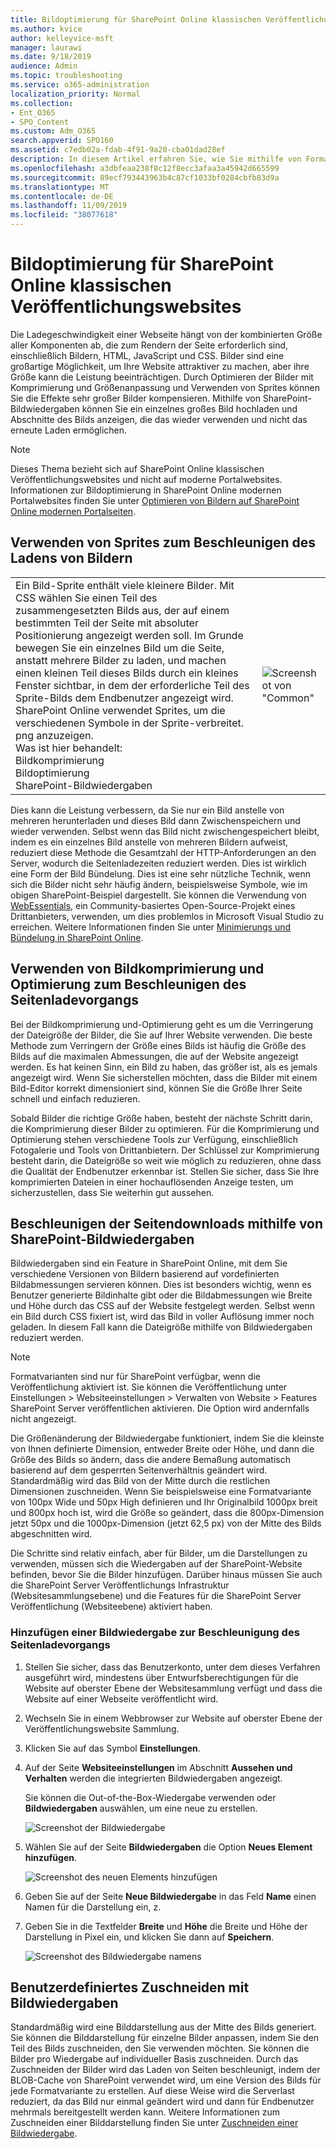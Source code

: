 ```yaml
---
title: Bildoptimierung für SharePoint Online klassischen Veröffentlichungswebsites
ms.author: kvice
author: kelleyvice-msft
manager: laurawi
ms.date: 9/18/2019
audience: Admin
ms.topic: troubleshooting
ms.service: o365-administration
localization_priority: Normal
ms.collection:
- Ent_O365
- SPO_Content
ms.custom: Adm_O365
search.appverid: SPO160
ms.assetid: c7edb02a-fdab-4f91-9a20-cba01dad28ef
description: In diesem Artikel erfahren Sie, wie Sie mithilfe von Formatvarianten und Sprites die Bildleistung auf Ihren SharePoint Online klassischen Veröffentlichungswebsites verbessern.
ms.openlocfilehash: a3dbfeaa238f8c12f8ecc3afaa3a45942d665599
ms.sourcegitcommit: 89ecf793443963b4c87cf1033bf0284cbfb83d9a
ms.translationtype: MT
ms.contentlocale: de-DE
ms.lasthandoff: 11/09/2019
ms.locfileid: "38077618"
---
```

# <a name="image-optimization-for-sharepoint-online-classic-publishing-sites"></a>Bildoptimierung für SharePoint Online klassischen Veröffentlichungswebsites

Die Ladegeschwindigkeit einer Webseite hängt von der kombinierten Größe aller Komponenten ab, die zum Rendern der Seite erforderlich sind, einschließlich Bildern, HTML, JavaScript und CSS. Bilder sind eine großartige Möglichkeit, um Ihre Website attraktiver zu machen, aber ihre Größe kann die Leistung beeinträchtigen. Durch Optimieren der Bilder mit Komprimierung und Größenanpassung und Verwenden von Sprites können Sie die Effekte sehr großer Bilder kompensieren. Mithilfe von SharePoint-Bildwiedergaben können Sie ein einzelnes großes Bild hochladen und Abschnitte des Bilds anzeigen, die das wieder verwenden und nicht das erneute Laden ermöglichen.

>[!NOTE]
>Dieses Thema bezieht sich auf SharePoint Online klassischen Veröffentlichungswebsites und nicht auf moderne Portalwebsites. Informationen zur Bildoptimierung in SharePoint Online modernen Portalwebsites finden Sie unter [Optimieren von Bildern auf SharePoint Online modernen Portalseiten](modern-image-optimization.md).
  
## <a name="using-sprites-to-speed-up-image-loading"></a>Verwenden von Sprites zum Beschleunigen des Ladens von Bildern

|||
|:-----|:-----|
| Ein Bild-Sprite enthält viele kleinere Bilder. Mit CSS wählen Sie einen Teil des zusammengesetzten Bilds aus, der auf einem bestimmten Teil der Seite mit absoluter Positionierung angezeigt werden soll. Im Grunde bewegen Sie ein einzelnes Bild um die Seite, anstatt mehrere Bilder zu laden, und machen einen kleinen Teil dieses Bilds durch ein kleines Fenster sichtbar, in dem der erforderliche Teil des Sprite-Bilds dem Endbenutzer angezeigt wird. SharePoint Online verwendet Sprites, um die verschiedenen Symbole in der Sprite-verbreitet. png anzuzeigen.  <br/>  Was ist hier behandelt:  <br/>  Bildkomprimierung  <br/>  Bildoptimierung  <br/>  SharePoint-Bildwiedergaben  <br/> |![Screenshot von "Common"](media/cc5cdee1-8e54-4537-9a8a-8854f4ee849f.png)|
   
Dies kann die Leistung verbessern, da Sie nur ein Bild anstelle von mehreren herunterladen und dieses Bild dann Zwischenspeichern und wieder verwenden. Selbst wenn das Bild nicht zwischengespeichert bleibt, indem es ein einzelnes Bild anstelle von mehreren Bildern aufweist, reduziert diese Methode die Gesamtzahl der HTTP-Anforderungen an den Server, wodurch die Seitenladezeiten reduziert werden. Dies ist wirklich eine Form der Bild Bündelung. Dies ist eine sehr nützliche Technik, wenn sich die Bilder nicht sehr häufig ändern, beispielsweise Symbole, wie im obigen SharePoint-Beispiel dargestellt. Sie können die Verwendung von [WebEssentials](https://vswebessentials.com/), ein Community-basiertes Open-Source-Projekt eines Drittanbieters, verwenden, um dies problemlos in Microsoft Visual Studio zu erreichen. Weitere Informationen finden Sie unter [Minimierungs und Bündelung in SharePoint Online](https://go.microsoft.com/fwlink/?LinkId=708698).
  
## <a name="using-image-compression-and-optimization-to-speed-up-page-loading"></a>Verwenden von Bildkomprimierung und Optimierung zum Beschleunigen des Seitenladevorgangs

Bei der Bildkomprimierung und-Optimierung geht es um die Verringerung der Dateigröße der Bilder, die Sie auf Ihrer Website verwenden. Die beste Methode zum Verringern der Größe eines Bilds ist häufig die Größe des Bilds auf die maximalen Abmessungen, die auf der Website angezeigt werden. Es hat keinen Sinn, ein Bild zu haben, das größer ist, als es jemals angezeigt wird. Wenn Sie sicherstellen möchten, dass die Bilder mit einem Bild-Editor korrekt dimensioniert sind, können Sie die Größe Ihrer Seite schnell und einfach reduzieren.
  
Sobald Bilder die richtige Größe haben, besteht der nächste Schritt darin, die Komprimierung dieser Bilder zu optimieren. Für die Komprimierung und Optimierung stehen verschiedene Tools zur Verfügung, einschließlich Fotogalerie und Tools von Drittanbietern. Der Schlüssel zur Komprimierung besteht darin, die Dateigröße so weit wie möglich zu reduzieren, ohne dass die Qualität der Endbenutzer erkennbar ist. Stellen Sie sicher, dass Sie Ihre komprimierten Dateien in einer hochauflösenden Anzeige testen, um sicherzustellen, dass Sie weiterhin gut aussehen.
  
## <a name="speed-up-page-downloads-by-using-sharepoint-image-renditions"></a>Beschleunigen der Seitendownloads mithilfe von SharePoint-Bildwiedergaben

Bildwiedergaben sind ein Feature in SharePoint Online, mit dem Sie verschiedene Versionen von Bildern basierend auf vordefinierten Bildabmessungen servieren können. Dies ist besonders wichtig, wenn es Benutzer generierte Bildinhalte gibt oder die Bildabmessungen wie Breite und Höhe durch das CSS auf der Website festgelegt werden. Selbst wenn ein Bild durch CSS fixiert ist, wird das Bild in voller Auflösung immer noch geladen. In diesem Fall kann die Dateigröße mithilfe von Bildwiedergaben reduziert werden.
  
> [!NOTE]
> Formatvarianten sind nur für SharePoint verfügbar, wenn die Veröffentlichung aktiviert ist. Sie können die Veröffentlichung unter Einstellungen \> Websiteeinstellungen \> Verwalten von Website \> Features SharePoint Server veröffentlichen aktivieren. Die Option wird andernfalls nicht angezeigt.
  
Die Größenänderung der Bildwiedergabe funktioniert, indem Sie die kleinste von Ihnen definierte Dimension, entweder Breite oder Höhe, und dann die Größe des Bilds so ändern, dass die andere Bemaßung automatisch basierend auf dem gesperrten Seitenverhältnis geändert wird. Standardmäßig wird das Bild von der Mitte durch die restlichen Dimensionen zuschneiden. Wenn Sie beispielsweise eine Formatvariante von 100px Wide und 50px High definieren und Ihr Originalbild 1000px breit und 800px hoch ist, wird die Größe so geändert, dass die 800px-Dimension jetzt 50px und die 1000px-Dimension (jetzt 62,5 px) von der Mitte des Bilds abgeschnitten wird.
  
Die Schritte sind relativ einfach, aber für Bilder, um die Darstellungen zu verwenden, müssen sich die Wiedergaben auf der SharePoint-Website befinden, bevor Sie die Bilder hinzufügen. Darüber hinaus müssen Sie auch die SharePoint Server Veröffentlichungs Infrastruktur (Websitesammlungsebene) und die Features für die SharePoint Server Veröffentlichung (Websiteebene) aktiviert haben.
  
### <a name="add-an-image-rendition-to-speed-up-page-loading"></a>Hinzufügen einer Bildwiedergabe zur Beschleunigung des Seitenladevorgangs
  
1. Stellen Sie sicher, dass das Benutzerkonto, unter dem dieses Verfahren ausgeführt wird, mindestens über Entwurfsberechtigungen für die Website auf oberster Ebene der Websitesammlung verfügt und dass die Website auf einer Webseite veröffentlicht wird.

2. Wechseln Sie in einem Webbrowser zur Website auf oberster Ebene der Veröffentlichungswebsite Sammlung.

3. Klicken Sie auf das Symbol **Einstellungen**.

4. Auf der Seite **Websiteeinstellungen** im Abschnitt **Aussehen und Verhalten** werden die integrierten Bildwiedergaben angezeigt.

    Sie können die Out-of-the-Box-Wiedergabe verwenden oder **Bildwiedergaben** auswählen, um eine neue zu erstellen.

    ![Screenshot der Bildwiedergabe](media/eaae0d53-657d-47ef-b687-65c5167eae4d.PNG)
  
5. Wählen Sie auf der Seite **Bildwiedergaben** die Option **Neues Element hinzufügen**.

    ![Screenshot des neuen Elements hinzufügen](media/8cede22e-52bf-4d9d-99cb-162f2f6ce92b.PNG)
  
6. Geben Sie auf der Seite **Neue Bildwiedergabe** in das Feld **Name** einen Namen für die Darstellung ein, z.

7. Geben Sie in die Textfelder **Breite** und **Höhe** die Breite und Höhe der Darstellung in Pixel ein, und klicken Sie dann auf **Speichern**.

    ![Screenshot des Bildwiedergabe namens](media/5a6119ed-c163-40df-a4db-ec629d15607d.PNG)
  
## <a name="custom-cropping-with-image-renditions"></a>Benutzerdefiniertes Zuschneiden mit Bildwiedergaben

Standardmäßig wird eine Bilddarstellung aus der Mitte des Bilds generiert. Sie können die Bilddarstellung für einzelne Bilder anpassen, indem Sie den Teil des Bilds zuschneiden, den Sie verwenden möchten. Sie können die Bilder pro Wiedergabe auf individueller Basis zuschneiden. Durch das Zuschneiden der Bilder wird das Laden von Seiten beschleunigt, indem der BLOB-Cache von SharePoint verwendet wird, um eine Version des Bilds für jede Formatvariante zu erstellen. Auf diese Weise wird die Serverlast reduziert, da das Bild nur einmal geändert wird und dann für Endbenutzer mehrmals bereitgestellt werden kann. Weitere Informationen zum Zuschneiden einer Bilddarstellung finden Sie unter [Zuschneiden einer Bildwiedergabe](https://go.microsoft.com/fwlink/p/?LinkId=525626).
  

